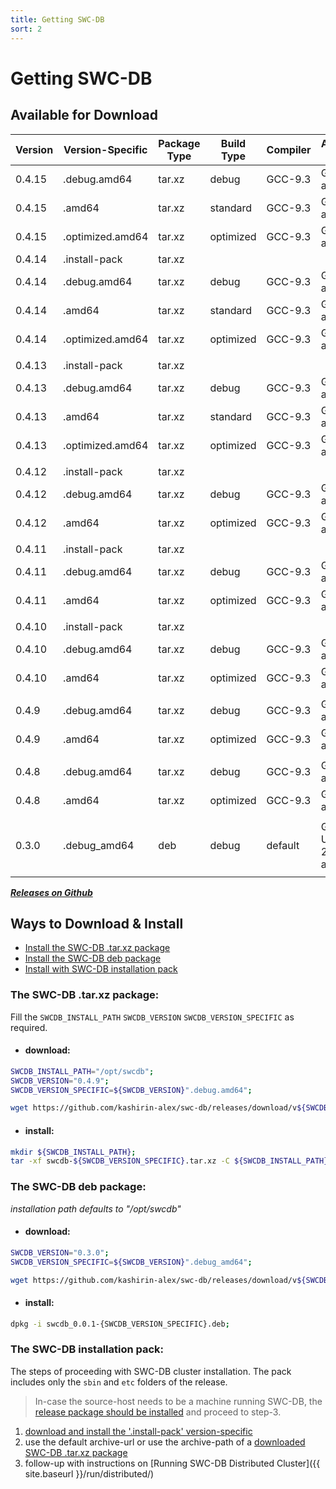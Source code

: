 ```yaml
---
title: Getting SWC-DB
sort: 2
---
```


# Getting SWC-DB

## Available for Download 

|   Version   |   Version-Specific    |  Package Type     |     Build Type    | Compiler    | Architectures / Platforms           | Link           |
|     ---     |          ---          |       ---         |        ---        |     ---     | ---                                 |  ---           |
| 0.4.15      | .debug.amd64          | tar.xz            | debug             | GCC-9.3     | GLIBC-2.27 amd64                    | [download](https://github.com/kashirin-alex/swc-db/releases/download/v0.4.15/swcdb-0.4.15.debug.amd64.tar.xz) |
| 0.4.15      | .amd64                | tar.xz            | standard          | GCC-9.3     | GLIBC-2.27 amd64                    | [download](https://github.com/kashirin-alex/swc-db/releases/download/v0.4.15/swcdb-0.4.15.amd64.tar.xz) |
| 0.4.15      | .optimized.amd64      | tar.xz            | optimized         | GCC-9.3     | GLIBC-2.27 amd64                    | [download](https://github.com/kashirin-alex/swc-db/releases/download/v0.4.15/swcdb-0.4.15.optimized.amd64.tar.xz) |
| 0.4.14      | .install-pack         | tar.xz            |                   |             |                                     | [download](https://github.com/kashirin-alex/swc-db/releases/download/v0.4.14/swcdb-0.4.14.install-pack.tar.xz) |
| 0.4.14      | .debug.amd64          | tar.xz            | debug             | GCC-9.3     | GLIBC-2.27 amd64                    | [download](https://github.com/kashirin-alex/swc-db/releases/download/v0.4.14/swcdb-0.4.14.debug.amd64.tar.xz) |
| 0.4.14      | .amd64                | tar.xz            | standard          | GCC-9.3     | GLIBC-2.27 amd64                    | [download](https://github.com/kashirin-alex/swc-db/releases/download/v0.4.14/swcdb-0.4.14.amd64.tar.xz) |
| 0.4.14      | .optimized.amd64      | tar.xz            | optimized         | GCC-9.3     | GLIBC-2.27 amd64                    | [download](https://github.com/kashirin-alex/swc-db/releases/download/v0.4.14/swcdb-0.4.14.optimized.amd64.tar.xz) |
|             |                       |                   |                   |             |                                     |                 |
| 0.4.13      | .install-pack         | tar.xz            |                   |             |                                     | [download](https://github.com/kashirin-alex/swc-db/releases/download/v0.4.13/swcdb-0.4.13.install-pack.tar.xz) |
| 0.4.13      | .debug.amd64          | tar.xz            | debug             | GCC-9.3     | GLIBC-2.27 amd64                    | [download](https://github.com/kashirin-alex/swc-db/releases/download/v0.4.13/swcdb-0.4.13.debug.amd64.tar.xz) |
| 0.4.13      | .amd64                | tar.xz            | standard          | GCC-9.3     | GLIBC-2.27 amd64                    | [download](https://github.com/kashirin-alex/swc-db/releases/download/v0.4.13/swcdb-0.4.13.amd64.tar.xz) |
| 0.4.13      | .optimized.amd64      | tar.xz            | optimized         | GCC-9.3     | GLIBC-2.27 amd64                    | [download](https://github.com/kashirin-alex/swc-db/releases/download/v0.4.13/swcdb-0.4.13.optimized.amd64.tar.xz) |
|             |                       |                   |                   |             |                                     |                 |
| 0.4.12      | .install-pack         | tar.xz            |                   |             |                                     | [download](https://github.com/kashirin-alex/swc-db/releases/download/v0.4.12/swcdb-0.4.12.install-pack.tar.xz) |
| 0.4.12      | .debug.amd64          | tar.xz            | debug             | GCC-9.3     | GLIBC-2.27 amd64                    | [download](https://github.com/kashirin-alex/swc-db/releases/download/v0.4.12/swcdb-0.4.12.debug.amd64.tar.xz) |
| 0.4.12      | .amd64                | tar.xz            | optimized         | GCC-9.3     | GLIBC-2.27 amd64                    | [download](https://github.com/kashirin-alex/swc-db/releases/download/v0.4.12/swcdb-0.4.12.amd64.tar.xz) |
|             |                       |                   |                   |             |                                     |                 |
| 0.4.11      | .install-pack         | tar.xz            |                   |             |                                     | [download](https://github.com/kashirin-alex/swc-db/releases/download/v0.4.11/swcdb-0.4.11.install-pack.tar.xz) |
| 0.4.11      | .debug.amd64          | tar.xz            | debug             | GCC-9.3     | GLIBC-2.27 amd64                    | [download](https://github.com/kashirin-alex/swc-db/releases/download/v0.4.11/swcdb-0.4.11.debug.amd64.tar.xz) |
| 0.4.11      | .amd64                | tar.xz            | optimized         | GCC-9.3     | GLIBC-2.27 amd64                    | [download](https://github.com/kashirin-alex/swc-db/releases/download/v0.4.11/swcdb-0.4.11.amd64.tar.xz) |
|             |                       |                   |                   |             |                                     |                 |
| 0.4.10      | .install-pack         | tar.xz            |                   |             |                                     | [download](https://github.com/kashirin-alex/swc-db/releases/download/v0.4.10/swcdb-0.4.10.install-pack.tar.xz) |
| 0.4.10      | .debug.amd64          | tar.xz            | debug             | GCC-9.3     | GLIBC-2.27 amd64                    | [download](https://github.com/kashirin-alex/swc-db/releases/download/v0.4.10/swcdb-0.4.10.debug.amd64.tar.xz) |
| 0.4.10      | .amd64                | tar.xz            | optimized         | GCC-9.3     | GLIBC-2.27 amd64                    | [download](https://github.com/kashirin-alex/swc-db/releases/download/v0.4.10/swcdb-0.4.10.amd64.tar.xz) |
|             |                       |                   |                   |             |                                     |                 |
| 0.4.9       | .debug.amd64          | tar.xz            | debug             | GCC-9.3     | GLIBC-2.27 amd64                    | [download](https://github.com/kashirin-alex/swc-db/releases/download/v0.4.9/swcdb-0.4.9.debug.amd64.tar.xz) |
| 0.4.9       | .amd64                | tar.xz            | optimized         | GCC-9.3     | GLIBC-2.27 amd64                    | [download](https://github.com/kashirin-alex/swc-db/releases/download/v0.4.9/swcdb-0.4.9.amd64.tar.xz) |
|             |                       |                   |                   |             |                                     |                 |
| 0.4.8       | .debug.amd64          | tar.xz            | debug             | GCC-9.3     | GLIBC-2.27 amd64                    | [download](https://github.com/kashirin-alex/swc-db/releases/download/v0.4.8/swcdb-0.4.8.debug.amd64.tar.xz) |
| 0.4.8       | .amd64                | tar.xz            | optimized         | GCC-9.3     | GLIBC-2.27 amd64                    | [download](https://github.com/kashirin-alex/swc-db/releases/download/v0.4.8/swcdb-0.4.8.amd64.tar.xz) |
|             |                       |                   |                   |             |                                     |                 |
| 0.3.0       | .debug_amd64          | deb               | debug             | default     | GLIBC-2.28 Ubuntu-20.04LTS amd64    | [download](https://github.com/kashirin-alex/swc-db/releases/download/v0.3.0/swcdb_0.0.1-0.3.0.debug_amd64.deb) |
|             |                       |                   |                   |             |                                     |                 |


_**[Releases on Github](https://github.com/kashirin-alex/swc-db/releases)**_




## Ways to Download & Install

* [Install the SWC-DB .tar.xz package](#the-swc-db-tarxz-package)
* [Install the SWC-DB deb package](#the-swc-db-deb-package)
* [Install with SWC-DB installation pack](#the-swc-db-installation-pack)


### The SWC-DB .tar.xz package:

Fill the ```SWCDB_INSTALL_PATH``` ```SWCDB_VERSION``` ```SWCDB_VERSION_SPECIFIC``` as required.

* #### download: 

```bash
SWCDB_INSTALL_PATH="/opt/swcdb";
SWCDB_VERSION="0.4.9";
SWCDB_VERSION_SPECIFIC=${SWCDB_VERSION}".debug.amd64";

wget https://github.com/kashirin-alex/swc-db/releases/download/v${SWCDB_VERSION}/swcdb-${SWCDB_VERSION_SPECIFIC}.tar.xz;
```

* #### install: 

```bash
mkdir ${SWCDB_INSTALL_PATH};
tar -xf swcdb-${SWCDB_VERSION_SPECIFIC}.tar.xz -C ${SWCDB_INSTALL_PATH};
```


### The SWC-DB deb package:

_installation path defaults to "/opt/swcdb"_


* #### download: 

```bash
SWCDB_VERSION="0.3.0";
SWCDB_VERSION_SPECIFIC=${SWCDB_VERSION}".debug_amd64";

wget https://github.com/kashirin-alex/swc-db/releases/download/v${SWCDB_VERSION}/swcdb_0.0.1-${SWCDB_VERSION_SPECIFIC}.deb;
```

* #### install: 

```bash
dpkg -i swcdb_0.0.1-{SWCDB_VERSION_SPECIFIC}.deb;
```


### The SWC-DB installation pack:
The steps of proceeding with SWC-DB cluster installation. The pack includes only the `sbin` and `etc` folders of the release.

> In-case the source-host needs to be a machine running SWC-DB, the [release package should be installed](#the-swc-db-tarxz-package) and proceed to step-3.

1. [download and install the '.install-pack' version-specific](#download)
2. use the default archive-url or use the archive-path of a [downloaded SWC-DB .tar.xz package](#download)
3. follow-up with instructions on [Running SWC-DB Distributed Cluster]({{ site.baseurl }}/run/distributed/)
